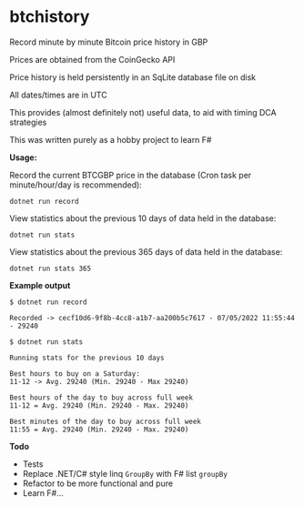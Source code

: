 # btchistory
Record minute by minute Bitcoin price history in GBP

Prices are obtained from the CoinGecko API

Price history is held persistently in an SqLite database file on disk

All dates/times are in UTC

This provides (almost definitely not) useful data, to aid with timing DCA strategies

This was written purely as a hobby project to learn F#

**Usage:**

Record the current BTCGBP price in the database (Cron task per minute/hour/day is recommended):

`dotnet run record`

View statistics about the previous 10 days of data held in the database:

`dotnet run stats`

View statistics about the previous 365 days of data held in the database:

`dotnet run stats 365`

**Example output**

```
$ dotnet run record

Recorded -> cecf10d6-9f8b-4cc8-a1b7-aa200b5c7617 - 07/05/2022 11:55:44 - 29240
```

```
$ dotnet run stats

Running stats for the previous 10 days

Best hours to buy on a Saturday:
11-12 -> Avg. 29240 (Min. 29240 - Max 29240)

Best hours of the day to buy across full week
11-12 = Avg. 29240 (Min. 29240 - Max. 29240)

Best minutes of the day to buy across full week
11:55 = Avg. 29240 (Min. 29240 - Max. 29240)
```

**Todo**

- Tests
- Replace .NET/C# style linq `GroupBy` with F# list `groupBy`
- Refactor to be more functional and pure
- Learn F#...

